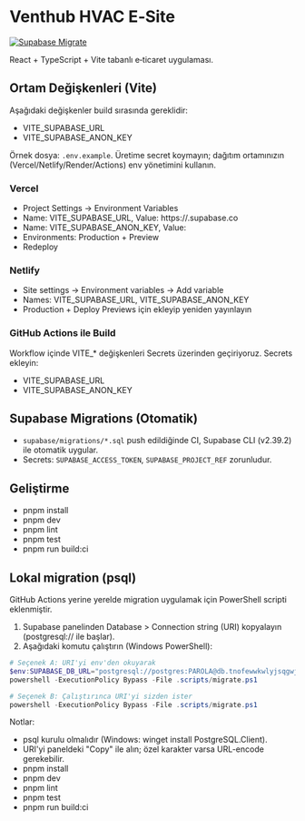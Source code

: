 # Venthub HVAC E‑Site

[![Supabase Migrate](https://github.com/peckop/venthub-hvac-esite/actions/workflows/supabase-migrate.yml/badge.svg)](https://github.com/peckop/venthub-hvac-esite/actions/workflows/supabase-migrate.yml)

React + TypeScript + Vite tabanlı e‑ticaret uygulaması.

## Ortam Değişkenleri (Vite)

Aşağıdaki değişkenler build sırasında gereklidir:

- VITE_SUPABASE_URL
- VITE_SUPABASE_ANON_KEY

Örnek dosya: `.env.example`. Üretime secret koymayın; dağıtım ortamınızın (Vercel/Netlify/Render/Actions) env yönetimini kullanın.

### Vercel
- Project Settings → Environment Variables
- Name: VITE_SUPABASE_URL, Value: https://<project-ref>.supabase.co
- Name: VITE_SUPABASE_ANON_KEY, Value: <anon key>
- Environments: Production + Preview
- Redeploy

### Netlify
- Site settings → Environment variables → Add variable
- Names: VITE_SUPABASE_URL, VITE_SUPABASE_ANON_KEY
- Production + Deploy Previews için ekleyip yeniden yayınlayın

### GitHub Actions ile Build
Workflow içinde VITE_* değişkenleri Secrets üzerinden geçiriyoruz. Secrets ekleyin:
- VITE_SUPABASE_URL
- VITE_SUPABASE_ANON_KEY

## Supabase Migrations (Otomatik)
- `supabase/migrations/*.sql` push edildiğinde CI, Supabase CLI (v2.39.2) ile otomatik uygular.
- Secrets: `SUPABASE_ACCESS_TOKEN`, `SUPABASE_PROJECT_REF` zorunludur.

## Geliştirme
- pnpm install
- pnpm dev
- pnpm lint
- pnpm test
- pnpm run build:ci

## Lokal migration (psql)
GitHub Actions yerine yerelde migration uygulamak için PowerShell scripti eklenmiştir.

1) Supabase panelinden Database > Connection string (URI) kopyalayın (postgresql:// ile başlar).
2) Aşağıdaki komutu çalıştırın (Windows PowerShell):

```powershell path=null start=null
# Seçenek A: URI'yi env'den okuyarak
$env:SUPABASE_DB_URL="postgresql://postgres:PAROLA@db.tnofewwkwlyjsqgwjjga.supabase.co:5432/postgres"
powershell -ExecutionPolicy Bypass -File .scripts/migrate.ps1

# Seçenek B: Çalıştırınca URI'yi sizden ister
powershell -ExecutionPolicy Bypass -File .scripts/migrate.ps1
```

Notlar:
- psql kurulu olmalıdır (Windows: winget install PostgreSQL.Client).
- URI'yi paneldeki "Copy" ile alın; özel karakter varsa URL-encode gerekebilir.
- pnpm install
- pnpm dev
- pnpm lint
- pnpm test
- pnpm run build:ci
